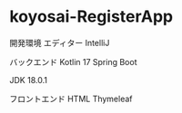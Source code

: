 # koyosai-RegisterApp
開発環境
エディター
  IntelliJ
  
バックエンド
  Kotlin 17
    Spring Boot

JDK 18.0.1

フロントエンド
  HTML
  Thymeleaf
